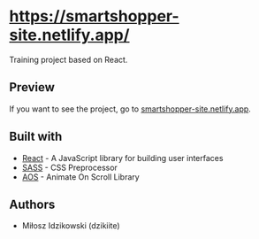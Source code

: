 # https://smartshopper-site.netlify.app/

Training project based on React.

## Preview 

If you want to see the project, go to [smartshopper-site.netlify.app](https://smartshopper-site.netlify.app/).

## Built with 

* [React](https://reactjs.org/ "React") - A JavaScript library for building user interfaces
* [SASS](https://sass-lang.com/ "SASS") - CSS Preprocessor
* [AOS](https://michalsnik.github.io/aos/ "AOS") - Animate On Scroll Library

## Authors 

* Miłosz Idzikowski (dzikiite)

